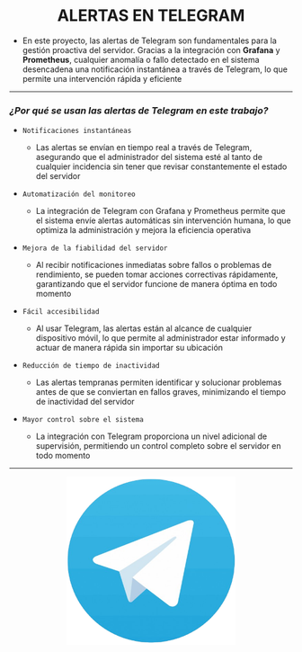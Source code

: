 <h1 align="center">ALERTAS EN TELEGRAM</h1>

- En este proyecto, las alertas de Telegram son fundamentales para la gestión proactiva del servidor. Gracias a la integración con **Grafana** y **Prometheus**, cualquier anomalía o fallo detectado en el sistema desencadena una notificación instantánea a través de Telegram, lo que permite una intervención rápida y eficiente

---

### *¿Por qué se usan las alertas de Telegram en este trabajo?*

- `Notificaciones instantáneas`
    - Las alertas se envían en tiempo real a través de Telegram, asegurando que el administrador del sistema esté al tanto de cualquier incidencia sin tener que revisar constantemente el estado del servidor

- `Automatización del monitoreo`
    - La integración de Telegram con Grafana y Prometheus permite que el sistema envíe alertas automáticas sin intervención humana, lo que optimiza la administración y mejora la eficiencia operativa

- `Mejora de la fiabilidad del servidor`
    - Al recibir notificaciones inmediatas sobre fallos o problemas de rendimiento, se pueden tomar acciones correctivas rápidamente, garantizando que el servidor funcione de manera óptima en todo momento

- `Fácil accesibilidad`
    - Al usar Telegram, las alertas están al alcance de cualquier dispositivo móvil, lo que permite al administrador estar informado y actuar de manera rápida sin importar su ubicación

- `Reducción de tiempo de inactividad`
    - Las alertas tempranas permiten identificar y solucionar problemas antes de que se conviertan en fallos graves, minimizando el tiempo de inactividad del servidor

- `Mayor control sobre el sistema`
    - La integración con Telegram proporciona un nivel adicional de supervisión, permitiendo un control completo sobre el servidor en todo momento

---

<p align="center">
  <img src="/MainFolder/img/tele.png" alt="TELEGRAM" width="300" height="300">
</p>
